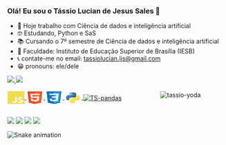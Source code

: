 ### Olá! Eu sou o Tássio Lucian de Jesus Sales 👋

- 🔭 Hoje trabalho com Ciência de dados e inteligência artificial
- 🤓 Estudando, Python e SaS
- 📚 Cursando o 7º semestre de Ciência de dados e inteligência artificial
- 🏫 Faculdade: Instituto de Educação Superior de Brasília (IESB)
- 📞 contate-me no email: tassiolucian.ljs@gmail.com
- 😁 pronouns: ele/dele

<div>
  <a href="https://github.com/TassioSales">
  <img height="180em" src="https://github-readme-stats.vercel.app/api?username=TassioSales&show_icons=true&theme=dark&include_all_commits=true&count_private=true"/>
  <img height="180em" src="https://github-readme-stats.vercel.app/api/top-langs/?username=TassioSales&layout=compact&langs_count=7&theme=dark"/>
</div>

  

<div style="display: inline_block"><br>
  <img align="center" alt="TS-Js" height="30" width="40" src="https://raw.githubusercontent.com/devicons/devicon/master/icons/javascript/javascript-plain.svg">
  <img align="center" alt="TS-HTML" height="30" width="40" src="https://raw.githubusercontent.com/devicons/devicon/master/icons/html5/html5-original.svg">
  <img align="center" alt="TS-CSS" height="30" width="40" src="https://raw.githubusercontent.com/devicons/devicon/master/icons/css3/css3-original.svg">
  <img align="center" alt="TS-Python" height="30" width="40" src="https://raw.githubusercontent.com/devicons/devicon/master/icons/python/python-original.svg">
  <img align="center" alt="TS-pandas" height="60" width="40" src="https://upload.wikimedia.org/wikipedia/commons/2/22/Pandas_mark.svg">
  <img align="right" alt="tassio-yoda" height="120" width="150" src="https://media0.giphy.com/media/VTtANKl0beDFQRLDTh/giphy.gif?cid=ecf05e47n9upddq0gzr2kl73lsmwmcr36uj0i0vg16pqt11e&rid=giphy.gif&ct=g">
</div>
  
##
 
 
 <div> 
  <a href="https://instagram.com/tassio.ljs" target="_blank"><img src="https://img.shields.io/badge/-Instagram-%23E4405F?style=for-the-badge&logo=instagram&logoColor=white" target="_blank"></a>
 <a href="https://discord.gg/rZyzs9e9" target="_blank"><img src="https://img.shields.io/badge/Discord-7289DA?style=for-the-badge&logo=discord&logoColor=white" target="_blank"></a> 
  <a href = "mailto:tassiolucian.ljs@gmail.com"><img src="https://img.shields.io/badge/-Gmail-%23333?style=for-the-badge&logo=gmail&logoColor=white" target="_blank"></a>
  <a href="https://www.linkedin.com/in/TassioSales/" target="_blank"><img src="https://img.shields.io/badge/-LinkedIn-%230077B5?style=for-the-badge&logo=linkedin&logoColor=white" target="_blank"></a> 
 
  ![Snake animation](https://github.com/TassioSales/TassioSales/blob/output/github-contribution-grid-snake.svg)
 
</div>
